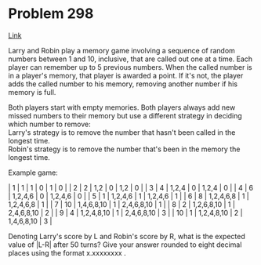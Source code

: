 # Problem 298

[Link](https://projecteuler.net/problem=298)

Larry and Robin play a memory game involving a sequence of random numbers between 1 and 10, inclusive, that are called out one at a time. Each player can remember up to 5 previous numbers. When the called number is in a player's memory, that player is awarded a point. If it's not, the player adds the called number to his memory, removing another number if his memory is full.

Both players start with empty memories. Both players always add new missed numbers to their memory but use a different strategy in deciding which number to remove:  
Larry's strategy is to remove the number that hasn't been called in the longest time.  
Robin's strategy is to remove the number that's been in the memory the longest time.

Example game:

| 1  | 1  | 1          | 0 | 1          | 0 |
| 2  | 2  | 1,2        | 0 | 1,2        | 0 |
| 3  | 4  | 1,2,4      | 0 | 1,2,4      | 0 |
| 4  | 6  | 1,2,4,6    | 0 | 1,2,4,6    | 0 |
| 5  | 1  | 1,2,4,6    | 1 | 1,2,4,6    | 1 |
| 6  | 8  | 1,2,4,6,8  | 1 | 1,2,4,6,8  | 1 |
| 7  | 10 | 1,4,6,8,10 | 1 | 2,4,6,8,10 | 1 |
| 8  | 2  | 1,2,6,8,10 | 1 | 2,4,6,8,10 | 2 |
| 9  | 4  | 1,2,4,8,10 | 1 | 2,4,6,8,10 | 3 |
| 10 | 1  | 1,2,4,8,10 | 2 | 1,4,6,8,10 | 3 |

Denoting Larry's score by L and Robin's score by R, what is the expected value of |L-R| after 50 turns? Give your answer rounded to eight decimal places using the format x.xxxxxxxx .